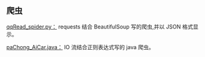 ## 爬虫

[qqRead_spider.py：](./qqRead_spider.py)  requests 结合 BeautifulSoup 写的爬虫,并以 JSON 格式显示。

[paChong_AiCar.java：](./qqRead_spider.py) IO 流结合正则表达式写的 java 爬虫。

